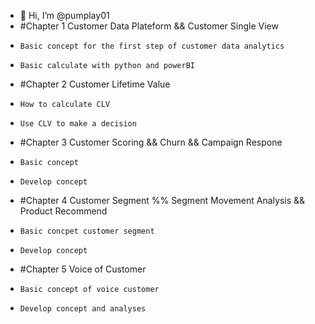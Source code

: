 - 👋 Hi, I’m @pumplay01
- #Chapter 1 Customer Data Plateform && Customer Single View
-     Basic concept for the first step of customer data analytics
-     Basic calculate with python and powerBI
- #Chapter 2 Customer Lifetime Value
-     How to calculate CLV
-     Use CLV to make a decision
- #Chapter 3 Customer Scoring && Churn && Campaign Respone
-     Basic concept
-     Develop concept
- #Chapter 4 Customer Segment %% Segment Movement Analysis && Product Recommend
-     Basic concpet customer segment
-     Develop concept
- #Chapter 5 Voice of Customer
-     Basic concept of voice customer
-     Develop concept and analyses
   

<!---
pumplay01/pumplay01 is a ✨ special ✨ repository because its `README.md` (this file) appears on your GitHub profile.
You can click the Preview link to take a look at your changes.
--->
